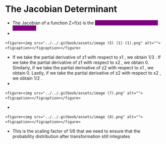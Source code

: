 # The Jacobian Determinant

* The Jacobian of a function Z=f(x) is the <mark style="color:purple;background-color:purple;">**matrix of its first-order partial derivatives**</mark>
*

    <figure><img src="../../.gitbook/assets/image (5) (1) (1).png" alt=""><figcaption></figcaption></figure>
* If we take the partial derivative of z1 with respect to x1 , we obtain 1/3 . If we take the partial derivative of z1 with respect to x2 , we obtain 0. Similarly, if we take the partial derivative of z2 with respect to x1 , we obtain 0. Lastly, if we take the partial derivative of z2 with respect to x2 , we obtain 1/2 .
*

    <figure><img src="../../.gitbook/assets/image (7).png" alt=""><figcaption></figcaption></figure>
*

    <figure><img src="../../.gitbook/assets/image (8).png" alt=""><figcaption></figcaption></figure>
* This is the scaling factor of 1/6 that we need to ensure that the probability distribution after transformation still integrates
